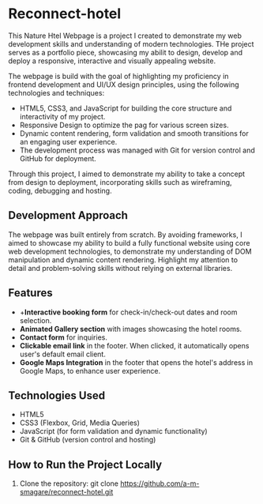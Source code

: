 # Reconnect-hotel

This Nature Htel Webpage is a project I created to demonstrate my web development skills and understanding of modern technologies. THe project serves as a portfolio piece, showcasing my abilit to design, develop and deploy a responsive, interactive and visually appealing website. 

The webpage is build with the goal of highlighting my proficiency in frontend development and UI/UX design principles, using the following technologies and techniques:

- HTML5, CSS3, and JavaScript for building the core structure and interactivity of my project.
- Responsive Design to optimize the pag for various screen sizes.
- Dynamic content rendering, form validation and smooth transitions for an engaging user experience.
- The development process was managed with Git for version control and GitHub for deployment.

Through this project, I aimed to demonstrate my ability to take a concept from design to deployment, incorporating skills such as wireframing, coding, debugging and hosting.

## Development Approach
The webpage was built entirely from scratch. By avoiding frameworks, I aimed to showcase my ability to build a fully functional website using core web development technologies, to demonstrate my understanding of DOM manipulation and dynamic content rendering. Highlight my attention to detail and problem-solving skills without relying on external libraries.

## Features
- +**Interactive booking form** for check-in/check-out dates and room selection.
- **Animated Gallery section** with images showcasing the hotel rooms.
- **Contact form** for inquiries.
- **Clickable email link** in the footer. When clicked, it automatically opens user's default email client.
- **Google Maps Integration** in the footer that opens the hotel's address in Google Maps, to enhance user experience.

## Technologies Used
- HTML5
- CSS3 (Flexbox, Grid, Media Queries)
- JavaScript (for form validation and dynamic functionality)
- Git & GitHub (version control and hosting)

## How to Run the Project Locally
1. Clone the repository:
   git clone https://github.com/a-m-smagare/reconnect-hotel.git

